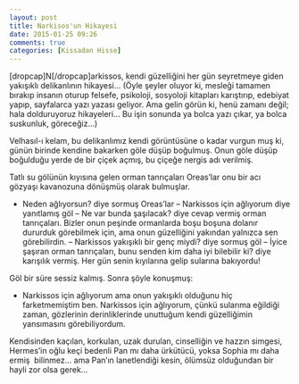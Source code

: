 ```yaml
---
layout: post
title: Narkisos'un Hikayesi
date: 2015-01-25 09:26
comments: true
categories: [Kissadan Hisse]
---
```

[dropcap]N[/dropcap]arkissos, kendi güzelliğini her gün seyretmeye giden yakışıklı delikanlının hikayesi… (Öyle şeyler oluyor ki, mesleği tamamen bırakıp insanın oturup felsefe, psikoloji, sosyoloji kitapları karıştırıp, edebiyat yapıp, sayfalarca yazı yazası geliyor. Ama gelin görün ki, henü zamanı değil; hala dolduruyoruz hikayeleri… Bu işin sonunda ya bolca yazı çıkar, ya bolca suskunluk, göreceğiz…)<span id="more-314"></span><!--more-->

Velhasıl-ı kelam, bu delikanlımız kendi görüntüsüne o kadar vurgun muş ki, günün birinde kendine bakarken göle düşüp boğulmuş. Onun göle düşüp boğulduğu yerde de bir çiçek açmış, bu çiçeğe nergis adı verilmiş.

Tatlı su gölünün kıyısına gelen orman tanrıçaları Oreas’lar onu bir acı gözyaşı kavanozuna dönüşmüş olarak bulmuşlar.

- Neden ağlıyorsun? diye sormuş Oreas’lar
– Narkissos için ağlıyorum diye yanıtlamış göl
– Ne var bunda şaşılacak? diye cevap vermiş orman tanrıçaları. Bizler onun peşinde ormanlarda boşu boşuna dolanır dururduk görebilmek için, ama onun güzelliğini yakından yalnızca sen görebilirdin.
– Narkissos yakışıklı bir genç miydi? diye sormuş göl
– İyice şaşıran orman tanrıçaları, bunu senden kim daha iyi bilebilir ki? diye karışılık vermiş. Her gün senin kıyılarına gelip sularına bakıyordu!

Göl bir süre sessiz kalmış. Sonra şöyle konuşmuş:

- Narkissos için ağlıyorum ama onun yakışıklı olduğunu hiç farketmemiştim ben. Narkissos için ağlıyorum, çünkü sularıma eğildiği zaman, gözlerinin derinliklerinde unuttuğum kendi güzelliğimin yansımasını görebiliyordum.

Kendisinden kaçılan, korkulan, uzak durulan, cinselliğin ve hazzın simgesi, Hermes’in oğlu keçi bedenli Pan mı daha ürkütücü, yoksa Sophia mı daha ermiş  bilinmez… ama Pan’ın lanetlendiği kesin, ölümsüz olduğundan bir hayli zor olsa gerek…

